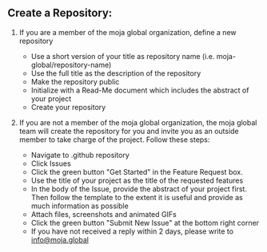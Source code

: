 ## Create a Repository:  
  
1. If you are a member of the moja global organization, define a new repository  
    * Use a short version of your title as repository name (i.e. moja-global/repository-name)
    * Use the full title as the description of the repository
    * Make the repository public
    * Initialize with a Read-Me document which includes the abstract of your project
    * Create your repository  

1. If you are not a member of the moja global organization, the moja global team will create the repository for you and invite you as an outside member to take charge of the project. Follow these steps:
    * Navigate to .github repository
    * Click Issues
    * Click the green button "Get Started" in the Feature Request box.
    * Use the title of your project as the title of the requested features
    * In the body of the Issue, provide the abstract of your project first. Then follow the template to the extent it is useful and provide as much information as possible
    * Attach files, screenshots and animated GIFs
    * Click the green button "Submit New Issue" at the bottom right corner  
    * If you have not received a reply within 2 days, please write to info@moja.global 
